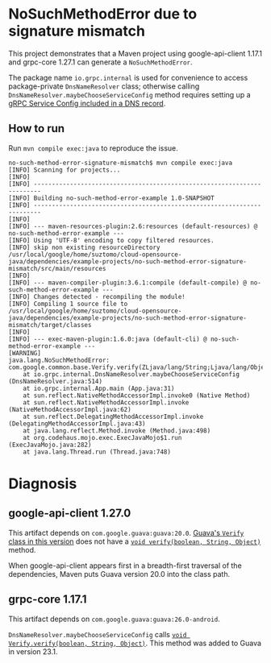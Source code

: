 # NoSuchMethodError due to signature mismatch

This project demonstrates that a Maven project using google-api-client 1.17.1
and grpc-core 1.27.1 can generate a `NoSuchMethodError`.

The package name `io.grpc.internal` is used for convenience to access
package-private `DnsNameResolver` class; otherwise calling
`DnsNameResolver.maybeChooseServiceConfig` method requires setting up a [gRPC Service
Config included in a DNS record][1].

## How to run

Run `mvn compile exec:java` to reproduce the issue.

```
no-such-method-error-signature-mismatch$ mvn compile exec:java
[INFO] Scanning for projects...
[INFO] 
[INFO] ------------------------------------------------------------------------
[INFO] Building no-such-method-error-example 1.0-SNAPSHOT
[INFO] ------------------------------------------------------------------------
[INFO] 
[INFO] --- maven-resources-plugin:2.6:resources (default-resources) @ no-such-method-error-example ---
[INFO] Using 'UTF-8' encoding to copy filtered resources.
[INFO] skip non existing resourceDirectory /usr/local/google/home/suztomo/cloud-opensource-java/dependencies/example-projects/no-such-method-error-signature-mismatch/src/main/resources
[INFO] 
[INFO] --- maven-compiler-plugin:3.6.1:compile (default-compile) @ no-such-method-error-example ---
[INFO] Changes detected - recompiling the module!
[INFO] Compiling 1 source file to /usr/local/google/home/suztomo/cloud-opensource-java/dependencies/example-projects/no-such-method-error-signature-mismatch/target/classes
[INFO] 
[INFO] --- exec-maven-plugin:1.6.0:java (default-cli) @ no-such-method-error-example ---
[WARNING] 
java.lang.NoSuchMethodError: com.google.common.base.Verify.verify(ZLjava/lang/String;Ljava/lang/Object;)V
    at io.grpc.internal.DnsNameResolver.maybeChooseServiceConfig (DnsNameResolver.java:514)
    at io.grpc.internal.App.main (App.java:31)
    at sun.reflect.NativeMethodAccessorImpl.invoke0 (Native Method)
    at sun.reflect.NativeMethodAccessorImpl.invoke (NativeMethodAccessorImpl.java:62)
    at sun.reflect.DelegatingMethodAccessorImpl.invoke (DelegatingMethodAccessorImpl.java:43)
    at java.lang.reflect.Method.invoke (Method.java:498)
    at org.codehaus.mojo.exec.ExecJavaMojo$1.run (ExecJavaMojo.java:282)
    at java.lang.Thread.run (Thread.java:748)
```

# Diagnosis

## google-api-client 1.27.0

This artifact depends on `com.google.guava:guava:20.0`.
[Guava's `Verify` class in this version][2] does not have
a [`void verify(boolean, String, Object)`][3] method.

When google-api-client appears first in a breadth-first traversal of the dependencies,
Maven puts Guava version 20.0 into the class path.

## grpc-core 1.17.1 

This artifact depends on `com.google.guava:guava:26.0-android`.

`DnsNameResolver.maybeChooseServiceConfig` calls [`void Verify.verify(boolean, String, Object)`][3].
This method was added to Guava in version 23.1.

[1]: https://github.com/grpc/proposal/blob/master/A2-service-configs-in-dns.md
[2]: https://google.github.io/guava/releases/20.0/api/docs/com/google/common/base/Verify.html
[3]: https://google.github.io/guava/releases/26.0-android/api/docs/com/google/common/base/Verify.html#verify-boolean-java.lang.String-java.lang.Object-
